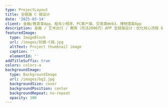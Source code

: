 ```yaml
---
type: ProjectLayout
title: 全链路 C 端设计
date: '2025-03-14'
client: 金融/教育类App、租车小程序、PC客户端、交易类Web3、博物馆类App
description: 金融 / 艺术出行 / 教育（月活2000万）APP 全链路设计：优化核心流程 60% 操作步骤，用户留存率提升 22%，输出多端适配设计系统！
featuredImage:
  type: ImageBlock
  url: /images/封面-C端.jpg
  altText: Project thumbnail image
  caption: ''
  elementId: ''
addTitleSuffix: true
colors: colors-a
backgroundImage:
  type: BackgroundImage
  url: /images/bg2.jpg
  backgroundSize: cover
  backgroundPosition: center
  backgroundRepeat: no-repeat
  opacity: 100
---
```

